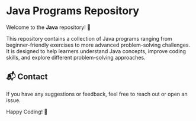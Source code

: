 # Java Programs Repository

Welcome to the **Java** repository! 🚀

This repository contains a collection of Java programs ranging from beginner-friendly exercises to more advanced problem-solving challenges. 
It is designed to help learners understand Java concepts, improve coding skills, and explore different problem-solving approaches.


## 📬 Contact
If you have any suggestions or feedback, feel free to reach out or open an issue.

Happy Coding! 🎯

